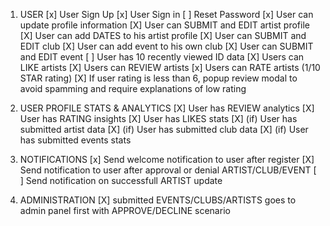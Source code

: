 1. USER
   [x] User Sign Up
   [x] User Sign in
   [ ] Reset Password
   [x] User can update profile information
   [X] User can SUBMIT and EDIT artist profile 
   [X] User can add DATES to his artist profile
   [X] User can SUBMIT and EDIT club
   [X] User can add event to his own club
   [X] User can SUBMIT and EDIT event
   [ ] User has 10 recently viewed ID data
   [X] Users can LIKE artists
   [X] Users can REVIEW artists
   [x] Users can RATE artists (1/10 STAR rating)
   [X] If user rating is less than 6, popup review modal to avoid spamming and require explanations of low rating

2. USER PROFILE STATS & ANALYTICS
   [X] User has REVIEW analytics
   [X] User has RATING insights
   [X] User has LIKES stats
   [X] (if) User has submitted artist data
   [X] (if) User has submitted club data
   [X] (if) User has submitted events stats

3. NOTIFICATIONS
   [x] Send welcome notification to user after register
   [X] Send notification to user after approval or denial ARTIST/CLUB/EVENT
   [ ] Send notification on successfull ARTIST update

4. ADMINISTRATION
   [X] submitted EVENTS/CLUBS/ARTISTS goes to admin panel first with APPROVE/DECLINE scenario
